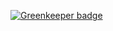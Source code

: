 
[![Greenkeeper badge](https://badges.greenkeeper.io/unshift/redis-ec2.svg)](https://greenkeeper.io/)
